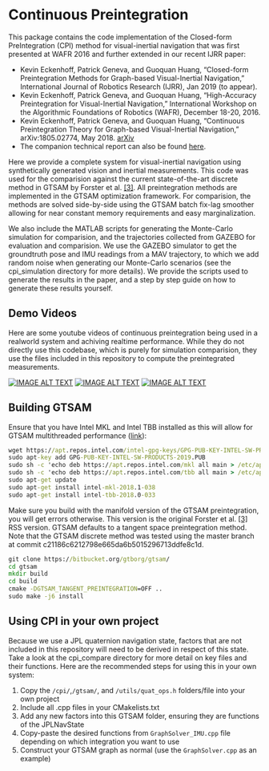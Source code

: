 # Continuous Preintegration


This package contains the code implementation of the Closed-form PreIntegration (CPI) method for visual-inertial navigation that was first presented at WAFR 2016 and further extended in our recent IJRR paper:
- Kevin Eckenhoff, Patrick Geneva, and Guoquan Huang, “Closed-form Preintegration Methods for Graph-based Visual-Inertial Navigation,” International Journal of Robotics Research (IJRR), Jan 2019 (to appear).
- Kevin Eckenhoff, Patrick Geneva, and Guoquan Huang, “High-Accuracy Preintegration for Visual-Inertial Navigation,” International Workshop on the Algorithmic Foundations of Robotics (WAFR), December 18-20, 2016. 
- Kevin Eckenhoff, Patrick Geneva, and Guoquan Huang, “Continuous Preintegration Theory for Graph-based Visual-Inertial Navigation,” arXiv:1805.02774, May 2018. [arXiv](https://arxiv.org/abs/1805.02774)
- The companion technical report can also be found [here](http://udel.edu/~ghuang/papers/tr_cpi.pdf).

Here we provide a complete system for visual-inertial navigation using synthetically generated vision and inertial measurements.
This code was used for the comparision against the current state-of-the-art discrete method in GTSAM by Forster et al. [[3]](http://www.roboticsproceedings.org/rss11/p06.pdf).
All preintegration methods are implemented in the GTSAM optimization framework.
For comparision, the methods are solved side-by-side using the GTSAM batch fix-lag smoother allowing for near constant memory requirements and easy marginalization.

We also include the MATLAB scripts for generating the Monte-Carlo simulation for comparision, and the trajectories collected from GAZEBO for evaluation and comparision.
We use the GAZEBO simulator to get the groundtruth pose and IMU readings from a MAV trajectory, to which we add random noise when generating our Monte-Carlo scenarios (see the cpi_simulation directory for more details).
We provide the scripts used to generate the results in the paper, and a step by step guide on how to generate these results yourself.

## Demo Videos

Here are some youtube videos of continuous preintegration being used in a realworld system and achiving realtime performance.
While they do not directly use this codebase, which is purely for simulation comparision, they use the files included in this repository to compute the preintegrated measurements.

[![IMAGE ALT TEXT](http://img.youtube.com/vi/Ae-ILDBzlK4/1.jpg)](http://www.youtube.com/watch?v=Ae-ILDBzlK4 "Continuous Preintegration in Tightly-Coupled Indirect VIO")
[![IMAGE ALT TEXT](http://img.youtube.com/vi/yIgQX2SH_pI/1.jpg)](http://www.youtube.com/watch?v=yIgQX2SH_pI "Continuous Preintegration in Loosely-Coupled Direct VIO")
[![IMAGE ALT TEXT](http://img.youtube.com/vi/yepdt4Ufn5o/1.jpg)](http://www.youtube.com/watch?v=yepdt4Ufn5o "Continuous Preintegration VIO on Large-scale Indoor Dataset")


## Building GTSAM

Ensure that you have Intel MKL and Intel TBB installed as this will allow for GTSAM multithreaded performance ([link](https://software.intel.com/en-us/articles/installing-intel-free-libs-and-python-apt-repo
)):
```cmd
wget https://apt.repos.intel.com/intel-gpg-keys/GPG-PUB-KEY-INTEL-SW-PRODUCTS-2019.PUB
sudo apt-key add GPG-PUB-KEY-INTEL-SW-PRODUCTS-2019.PUB
sudo sh -c 'echo deb https://apt.repos.intel.com/mkl all main > /etc/apt/sources.list.d/intel-mkl.list'
sudo sh -c 'echo deb https://apt.repos.intel.com/tbb all main > /etc/apt/sources.list.d/intel-tbb.list'
sudo apt-get update
sudo apt-get install intel-mkl-2018.1-038
sudo apt-get install intel-tbb-2018.0-033
```

Make sure you build with the manifold version of the GTSAM preintegration, you will get errors otherwise.
This version is the original Forster et al. [[3]](http://www.roboticsproceedings.org/rss11/p06.pdf) RSS version.
GTSAM defaults to a tangent space preintegration method.
Note that the GTSAM discrete method was tested using the master branch at commit c21186c6212798e665da6b5015296713ddfe8c1d.
```cmd
git clone https://bitbucket.org/gtborg/gtsam/
cd gtsam
mkdir build
cd build
cmake -DGTSAM_TANGENT_PREINTEGRATION=OFF ..
sudo make -j6 install
```



## Using CPI in your own project

Because we use a JPL quaternion navigation state, factors that are not included in this repository will need to be derived in respect of this state.
Take a look at the cpi_compare directory for more detail on key files and their functions.
Here are the recommended steps for using this in your own system:

1. Copy the `/cpi/`,`/gtsam/`, and `/utils/quat_ops.h` folders/file into your own project
2. Include all .cpp files in your CMakelists.txt
3. Add any new factors into this GTSAM folder, ensuring they are functions of the JPLNavState
4. Copy-paste the desired functions from `GraphSolver_IMU.cpp` file depending on which integration you want to use
5. Construct your GTSAM graph as normal (use the `GraphSolver.cpp` as an example)






